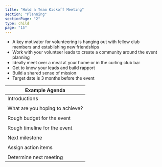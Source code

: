 ```yaml
---
title: "Hold a Team Kickoff Meeting"
section: "Planning"
sectionPage: "2"
type: child
page: "15"
---
```


- A key motivator for volunteering is hanging out with fellow club members and establishing new friendships
- Work with your volunteer leads to create a community around the event planning
- Ideally meet over a meal at your home or in the curling club bar
- Get to know your leads and build rapport
- Build a shared sense of mission
- Target date is 3 months before the event

| Example Agenda                  |
| ------------------------------- |
| Introductions                   |
|                                 |
| What are you hoping to achieve? |
|                                 |
| Rough budget for the event      |
|                                 |
| Rough timeline for the event    |
|                                 |
| Next milestone                  |
|                                 |
| Assign action items             |
|                                 |
| Determine next meeting          |
